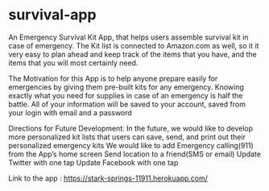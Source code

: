 # survival-app
An Emergency Survival Kit App, that helps users assemble survival kit in case of emergency. The Kit list is connected to Amazon.com as well, so it it very easy to plan ahead and keep track of the items that you have, and the items that you will most certainly need.

The Motivation for this App is to help anyone prepare easily for emergencies by giving them pre-built kits for any emergency. Knowing exactly what you need for supplies in case of an emergency is half the battle. All of your information will be saved to your account, saved from your login with email and a password


Directions for Future Development:
In the future, we would like to develop more personalized kit lists that users can save, send, and print out their personalized emergency kits
We would like to add Emergency calling(911) from the App’s home screen
Send location to a friend(SMS or email)
Update Twitter with one tap
Update Facebook with one tap

Link to the app : https://stark-springs-11911.herokuapp.com/
